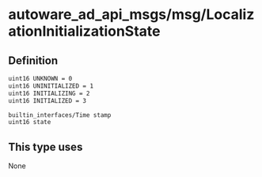 # autoware_ad_api_msgs/msg/LocalizationInitializationState

## Definition

```txt
uint16 UNKNOWN = 0
uint16 UNINITIALIZED = 1
uint16 INITIALIZING = 2
uint16 INITIALIZED = 3

builtin_interfaces/Time stamp
uint16 state
```

## This type uses

None
